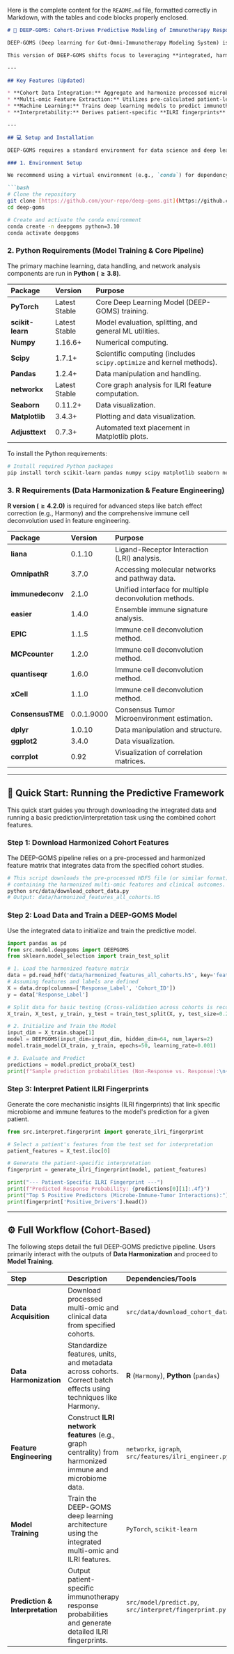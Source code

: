 Here is the complete content for the `README.md` file, formatted correctly in Markdown, with the tables and code blocks properly enclosed.

````markdown
# 🧬 DEEP-GOMS: Cohort-Driven Predictive Modeling of Immunotherapy Response

DEEP-GOMS (Deep learning for Gut-Omni-Immunotherapy Modeling System) is an integrated framework designed to predict patient response to Immune Checkpoint Inhibitors (ICI) and provide mechanistic insights into the gut microbiome-immune system-tumor axis.

This version of DEEP-GOMS shifts focus to leveraging **integrated, harmonized multi-omic cohort datasets** to train and interpret predictive models. This streamlines the pipeline, improving accessibility and bypassing the need for raw sequencing data analysis (e.g., taxonomic profiling with Kraken2 or HUMAnN3).

---

## Key Features (Updated)

* **Cohort Data Integration:** Aggregate and harmonize processed microbiome, single-cell, and immunotherapy response data from multiple public and private cohort studies (e.g., RaCInG, NRCO\_GOMS, PRECISE-, LORIS, etc.).
* **Multi-omic Feature Extraction:** Utilizes pre-calculated patient-level features, including gut microbiome profiles, intratumoral immune cell composition, and specialized **ILRI (Immunotherapy Ligand-Receptor Interaction) network scores**.
* **Machine Learning:** Trains deep learning models to predict immunotherapy response (e.g., durable clinical benefit) using harmonized multi-omic features across cohorts.
* **Interpretability:** Derives patient-specific **ILRI fingerprints** linking gut microbiome strains, immune cells, and tumor interactions for mechanistic insight.

---

## 💻 Setup and Installation

DEEP-GOMS requires a standard environment for data science and deep learning. No specialized bioinformatics tools are needed.

### 1. Environment Setup

We recommend using a virtual environment (e.g., `conda`) for dependency management.

```bash
# Clone the repository
git clone [https://github.com/your-repo/deep-goms.git](https://github.com/your-repo/deep-goms.git)
cd deep-goms

# Create and activate the conda environment
conda create -n deepgoms python=3.10
conda activate deepgoms
````

### 2\. Python Requirements (Model Training & Core Pipeline)

The primary machine learning, data handling, and network analysis components are run in **Python ($\ge 3.8$)**.

| Package | Version | Purpose |
| :--- | :--- | :--- |
| **PyTorch** | Latest Stable | Core Deep Learning Model (DEEP-GOMS) training. |
| **scikit-learn** | Latest Stable | Model evaluation, splitting, and general ML utilities. |
| **Numpy** | 1.16.6+ | Numerical computing. |
| **Scipy** | 1.7.1+ | Scientific computing (includes `scipy.optimize` and kernel methods). |
| **Pandas** | 1.2.4+ | Data manipulation and handling. |
| **networkx** | Latest Stable | Core graph analysis for ILRI feature computation. |
| **Seaborn** | 0.11.2+ | Data visualization. |
| **Matplotlib** | 3.4.3+ | Plotting and data visualization. |
| **Adjusttext** | 0.7.3+ | Automated text placement in Matplotlib plots. |

To install the Python requirements:

```bash
# Install required Python packages
pip install torch scikit-learn pandas numpy scipy matplotlib seaborn networkx adjusttext
```

### 3\. R Requirements (Data Harmonization & Feature Engineering)

**R version ($\ge 4.2.0$)** is required for advanced steps like batch effect correction (e.g., Harmony) and the comprehensive immune cell deconvolution used in feature engineering.

| Package | Version | Purpose |
| :--- | :--- | :--- |
| **liana** | 0.1.10 | Ligand-Receptor Interaction (LRI) analysis. |
| **OmnipathR** | 3.7.0 | Accessing molecular networks and pathway data. |
| **immunedeconv** | 2.1.0 | Unified interface for multiple deconvolution methods. |
| **easier** | 1.4.0 | Ensemble immune signature analysis. |
| **EPIC** | 1.1.5 | Immune cell deconvolution method. |
| **MCPcounter** | 1.2.0 | Immune cell deconvolution method. |
| **quantiseqr** | 1.6.0 | Immune cell deconvolution method. |
| **xCell** | 1.1.0 | Immune cell deconvolution method. |
| **ConsensusTME** | 0.0.1.9000 | Consensus Tumor Microenvironment estimation. |
| **dplyr** | 1.0.10 | Data manipulation and structure. |
| **ggplot2** | 3.4.0 | Data visualization. |
| **corrplot** | 0.92 | Visualization of correlation matrices. |

-----

## 🚀 Quick Start: Running the Predictive Framework

This quick start guides you through downloading the integrated data and running a basic prediction/interpretation task using the combined cohort features.

### Step 1: Download Harmonized Cohort Features

The DEEP-GOMS pipeline relies on a pre-processed and harmonized feature matrix that integrates data from the specified cohort studies.

```bash
# This script downloads the pre-processed HDF5 file (or similar format) 
# containing the harmonized multi-omic features and clinical outcomes.
python src/data/download_cohort_data.py
# Output: data/harmonized_features_all_cohorts.h5
```

### Step 2: Load Data and Train a DEEP-GOMS Model

Use the integrated data to initialize and train the predictive model.

```python
import pandas as pd
from src.model.deepgoms import DEEPGOMS
from sklearn.model_selection import train_test_split

# 1. Load the harmonized feature matrix
data = pd.read_hdf('data/harmonized_features_all_cohorts.h5', key='features')
# Assuming features and labels are defined
X = data.drop(columns=['Response_Label', 'Cohort_ID'])
y = data['Response_Label']

# Split data for basic testing (Cross-validation across cohorts is recommended for robust evaluation)
X_train, X_test, y_train, y_test = train_test_split(X, y, test_size=0.2, random_state=42)

# 2. Initialize and Train the Model
input_dim = X_train.shape[1] 
model = DEEPGOMS(input_dim=input_dim, hidden_dim=64, num_layers=2)
model.train_model(X_train, y_train, epochs=50, learning_rate=0.001)

# 3. Evaluate and Predict
predictions = model.predict_proba(X_test)
print(f"Sample prediction probabilities (Non-Response vs. Response):\n{predictions[:5]}")
```

### Step 3: Interpret Patient ILRI Fingerprints

Generate the core mechanistic insights (ILRI fingerprints) that link specific microbiome and immune features to the model's prediction for a given patient.

```python
from src.interpret.fingerprint import generate_ilri_fingerprint

# Select a patient's features from the test set for interpretation
patient_features = X_test.iloc[0]

# Generate the patient-specific interpretation
fingerprint = generate_ilri_fingerprint(model, patient_features)

print("--- Patient-Specific ILRI Fingerprint ---")
print(f"Predicted Response Probability: {predictions[0][1]:.4f}")
print("Top 5 Positive Predictors (Microbe-Immune-Tumor Interactions):")
print(fingerprint['Positive_Drivers'].head())
```

-----

## ⚙️ Full Workflow (Cohort-Based)

The following steps detail the full DEEP-GOMS predictive pipeline. Users primarily interact with the outputs of **Data Harmonization** and proceed to **Model Training**.

| Step | Description | Dependencies/Tools | Output |
| :--- | :--- | :--- | :--- |
| **Data Acquisition** | Download processed multi-omic and clinical data from specified cohorts. | `src/data/download_cohort_data.py` | Raw Cohort Data Files |
| **Data Harmonization** | Standardize features, units, and metadata across cohorts. Correct batch effects using techniques like Harmony. | **R** (`Harmony`), **Python** (`pandas`) | `harmonized_features_all_cohorts.h5` |
| **Feature Engineering** | Construct **ILRI network features** (e.g., graph centrality) from harmonized immune and microbiome data. | `networkx`, `igraph`, `src/features/ilri_engineer.py` | Integrated Feature Matrix |
| **Model Training** | Train the DEEP-GOMS deep learning architecture using the integrated multi-omic and ILRI features. | `PyTorch`, `scikit-learn` | Trained `deepgoms_model.pth` |
| **Prediction & Interpretation** | Output patient-specific immunotherapy response probabilities and generate detailed ILRI fingerprints. | `src/model/predict.py`, `src/interpret/fingerprint.py` | Predictions, Interpretive Reports |

```
```
